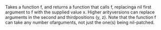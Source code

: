 Takes a function f, and returns a function that calls f, replacinga nil first argument to f with the supplied value x. Higher arityversions can replace arguments in the second and thirdpositions (y, z). Note that the function f can take any number ofarguments, not just the one(s) being nil-patched.